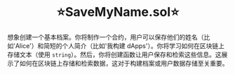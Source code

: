 <div align="center">
    <h1>⭐SaveMyName.sol⭐</h1>
</div>

想象创建一个基本档案。你将制作一个合约，用户可以保存他们的姓名（比如'Alice'）和简短的个人简介（比如'我构建 dApps'）。你将学习如何在区块链上存储文本（使用 `string`）。然后，你将创建函数让用户保存和检索这些信息。这展示了如何在区块链上存储和检索数据，这对于构建档案或用户数据存储至关重要。
